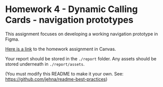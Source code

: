 # Homework 4 - Dynamic Calling Cards - navigation prototypes

This assignment focuses on developing a working navigation prototype in Figma.

[Here is a link](https://virginiacommonwealth.instructure.com/courses/93957/assignments/853468?module_item_id=3241462) to the homework assignment in Canvas.

Your report should be stored in the ``./report`` folder.  Any assets should be stored underneath in ``./report/assets``.

(You must modify this README to make it your own.  See: <https://github.com/jehna/readme-best-practices>)

